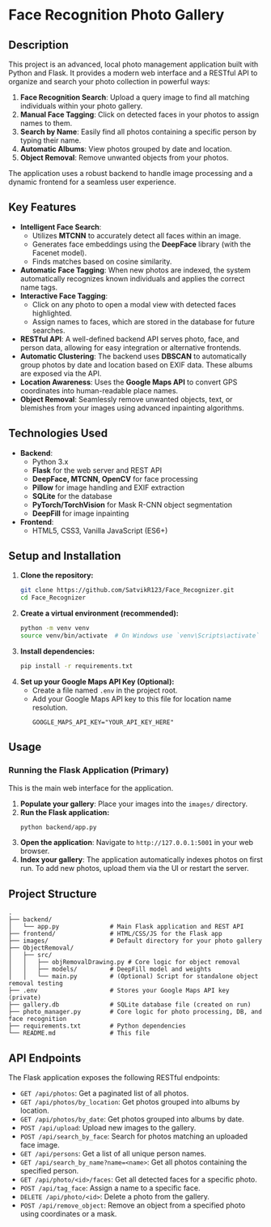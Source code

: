 # Face Recognition Photo Gallery

## Description

This project is an advanced, local photo management application built with Python and Flask. It provides a modern web interface and a RESTful API to organize and search your photo collection in powerful ways:

1.  **Face Recognition Search**: Upload a query image to find all matching individuals within your photo gallery.
2.  **Manual Face Tagging**: Click on detected faces in your photos to assign names to them.
3.  **Search by Name**: Easily find all photos containing a specific person by typing their name.
4.  **Automatic Albums**: View photos grouped by date and location.
5.  **Object Removal**: Remove unwanted objects from your photos.

The application uses a robust backend to handle image processing and a dynamic frontend for a seamless user experience. 

## Key Features

- **Intelligent Face Search**:
  - Utilizes **MTCNN** to accurately detect all faces within an image.
  - Generates face embeddings using the **DeepFace** library (with the Facenet model).
  - Finds matches based on cosine similarity.
- **Automatic Face Tagging**: When new photos are indexed, the system automatically recognizes known individuals and applies the correct name tags.
- **Interactive Face Tagging**:
  - Click on any photo to open a modal view with detected faces highlighted.
  - Assign names to faces, which are stored in the database for future searches.
- **RESTful API**: A well-defined backend API serves photo, face, and person data, allowing for easy integration or alternative frontends.
- **Automatic Clustering**: The backend uses **DBSCAN** to automatically group photos by date and location based on EXIF data. These albums are exposed via the API.
- **Location Awareness**: Uses the **Google Maps API** to convert GPS coordinates into human-readable place names.
- **Object Removal**: Seamlessly remove unwanted objects, text, or blemishes from your images using advanced inpainting algorithms.

## Technologies Used

- **Backend**:
  - Python 3.x
  - **Flask** for the web server and REST API
  - **DeepFace, MTCNN, OpenCV** for face processing
  - **Pillow** for image handling and EXIF extraction
  - **SQLite** for the database
  - **PyTorch/TorchVision** for Mask R-CNN object segmentation
  - **DeepFill** for image inpainting
- **Frontend**:
  - HTML5, CSS3, Vanilla JavaScript (ES6+)

## Setup and Installation

1.  **Clone the repository:**
    ```bash
    git clone https://github.com/SatvikR123/Face_Recognizer.git
    cd Face_Recognizer
    ```
2.  **Create a virtual environment (recommended):**
    ```bash
    python -m venv venv
    source venv/bin/activate  # On Windows use `venv\Scripts\activate`
    ```
3.  **Install dependencies:**
    ```bash
    pip install -r requirements.txt
    ```
4.  **Set up your Google Maps API Key (Optional):**
    - Create a file named `.env` in the project root.
    - Add your Google Maps API key to this file for location name resolution.
      ```
      GOOGLE_MAPS_API_KEY="YOUR_API_KEY_HERE"
      ```

## Usage

### Running the Flask Application (Primary)

This is the main web interface for the application.

1.  **Populate your gallery**: Place your images into the `images/` directory.
2.  **Run the Flask application:**
    ```bash
    python backend/app.py
    ```
3.  **Open the application**: Navigate to `http://127.0.0.1:5001` in your web browser.
4.  **Index your gallery**: The application automatically indexes photos on first run. To add new photos, upload them via the UI or restart the server.

## Project Structure

```
.
├── backend/
│   └── app.py              # Main Flask application and REST API
├── frontend/               # HTML/CSS/JS for the Flask app
├── images/                 # Default directory for your photo gallery
├── ObjectRemoval/
│   ├── src/
│   │   ├── objRemovalDrawing.py # Core logic for object removal
│   │   ├── models/         # DeepFill model and weights
│   │   └── main.py         # (Optional) Script for standalone object removal testing
├── .env                    # Stores your Google Maps API key (private)
├── gallery.db              # SQLite database file (created on run)
├── photo_manager.py        # Core logic for photo processing, DB, and face recognition
├── requirements.txt        # Python dependencies
└── README.md               # This file
```

## API Endpoints

The Flask application exposes the following RESTful endpoints:

- `GET /api/photos`: Get a paginated list of all photos.
- `GET /api/photos/by_location`: Get photos grouped into albums by location.
- `GET /api/photos/by_date`: Get photos grouped into albums by date.
- `POST /api/upload`: Upload new images to the gallery.
- `POST /api/search_by_face`: Search for photos matching an uploaded face image.
- `GET /api/persons`: Get a list of all unique person names.
- `GET /api/search_by_name?name=<name>`: Get all photos containing the specified person.
- `GET /api/photo/<id>/faces`: Get all detected faces for a specific photo.
- `POST /api/tag_face`: Assign a name to a specific face.
- `DELETE /api/photo/<id>`: Delete a photo from the gallery.
- `POST /api/remove_object`: Remove an object from a specified photo using coordinates or a mask.
